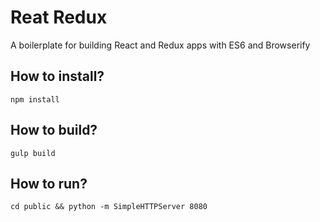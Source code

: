# Reat Redux

A boilerplate for building React and Redux apps with ES6 and Browserify

## How to install?

`npm install`

## How to build?

`gulp build`

## How to run?

`cd public && python -m SimpleHTTPServer 8080`
